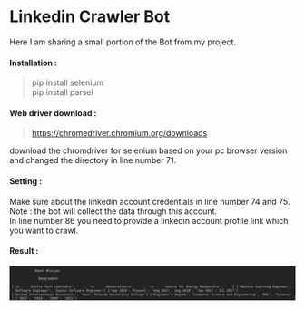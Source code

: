 # Linkedin Crawler Bot

Here I am sharing a small portion of the Bot from my project. <br/>

#### Installation :

> pip install selenium <br/>
> pip install parsel

#### Web driver download :
> https://chromedriver.chromium.org/downloads <br/>

download the chromdriver for selenium based on your pc browser version and changed the directory in line number 71. <br/>

#### Setting : 
Make sure about the linkedin account credentials in line number 74 and 75. <br/>
Note : the bot will collect the data through this account. <br/>
In line number 86 you need to provide a linkedin account profile link which you want to crawl.<br/>

#### Result :

![Image description](https://github.com/AkashBhuiyan/Linkedin-Crawler-Bot/blob/master/result.png?raw=true)
